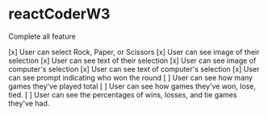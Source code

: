 # reactCoderW3

Complete all feature


[x] User can select Rock, Paper, or Scissors
[x] User can see image of their selection
[x] User can see text of their selection
[x] User can see image of computer's selection
[x] User can see text of computer's selection
[x] User can see prompt indicating who won the round
[ ] User can see how many games they've played total
[ ] User can see how games they've won, lose, tied.
[ ] User can see the percentages of wins, losses, and tie games they've had.
